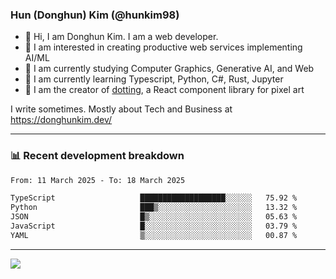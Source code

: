 ### Hun (Donghun) Kim (@hunkim98)

- 👋 Hi, I am Donghun Kim. I am a web developer. 
- 🤔 I am interested in creating productive web services implementing AI/ML
- 🔭 I am currently studying Computer Graphics, Generative AI, and Web 
- 🌱 I am currently learning Typescript, Python, C#, Rust, Jupyter
- 🎨 I am the creator of [dotting](https://github.com/hunkim98/dotting), a React component library for pixel art

I write sometimes. Mostly about Tech and Business at https://donghunkim.dev/

---
### 📊 Recent development breakdown
<!--START_SECTION:waka-->

```txt
From: 11 March 2025 - To: 18 March 2025

TypeScript                   ███████████████████░░░░░░   75.92 %
Python                       ███▒░░░░░░░░░░░░░░░░░░░░░   13.32 %
JSON                         █▒░░░░░░░░░░░░░░░░░░░░░░░   05.63 %
JavaScript                   █░░░░░░░░░░░░░░░░░░░░░░░░   03.79 %
YAML                         ▒░░░░░░░░░░░░░░░░░░░░░░░░   00.87 %
```

<!--END_SECTION:waka-->
---

<!-- <div align='center'> -->
  <img align="center" src="https://github-readme-stats.vercel.app/api?username=hunkim98&theme=dark&show_icons=true"/>
<!-- </div> -->
<!--
**hunkim98/hunkim98** is a ✨ _special_ ✨ repository because its `README.md` (this file) appears on your GitHub profile.

Here are some ideas to get you started:

- 🔭 I’m currently working on ...
- 🌱 I’m currently learning ...
- 👯 I’m looking to collaborate on ...
- 🤔 I’m looking for help with ...
- 💬 Ask me about ...
- 📫 How to reach me: ...
- 😄 Pronouns: ...
- ⚡ Fun fact: ...
-->

